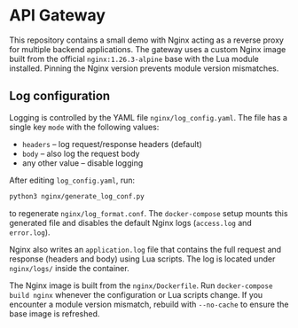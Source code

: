 # API Gateway

This repository contains a small demo with Nginx acting as a reverse proxy for multiple backend applications. The gateway uses a custom Nginx image built from the official `nginx:1.26.3-alpine` base with the Lua module installed. Pinning the Nginx version prevents module version mismatches.

## Log configuration

Logging is controlled by the YAML file `nginx/log_config.yaml`. The file has a single key `mode` with the following values:

- `headers` – log request/response headers (default)
- `body` – also log the request body
- any other value – disable logging

After editing `log_config.yaml`, run:

```bash
python3 nginx/generate_log_conf.py
```

to regenerate `nginx/log_format.conf`. The `docker-compose` setup mounts this generated file and disables the default Nginx logs (`access.log` and `error.log`).

Nginx also writes an `application.log` file that contains the full request and response (headers and body) using Lua scripts. The log is located under `nginx/logs/` inside the container.

The Nginx image is built from the `nginx/Dockerfile`. Run `docker-compose build nginx` whenever the configuration or Lua scripts change. If you encounter a module version mismatch, rebuild with `--no-cache` to ensure the base image is refreshed.
